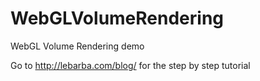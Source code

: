 WebGLVolumeRendering
====================

WebGL Volume Rendering demo

Go to  http://lebarba.com/blog/   for the step by step tutorial
